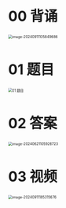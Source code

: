 # 00 背诵

<img src="https://cvp.oss-cn-shanghai.aliyuncs.com/202409111058816.png" alt="image-20240911105849686" style="zoom:50%;" />



# 01 题目

<img src="https://cvp.oss-cn-shanghai.aliyuncs.com/picgo/202406210815659.png" alt="01 题目" style="zoom:50%;" />





# 02 答案

<img src="https://cvp.oss-cn-shanghai.aliyuncs.com/picgo/202406211059809.png" alt="image-20240621105926723" style="zoom:50%;" />





# 03 视频

<img src="https://cvp.oss-cn-shanghai.aliyuncs.com/202409111853034.png" alt="image-20240911185315676" style="zoom:50%;" />
